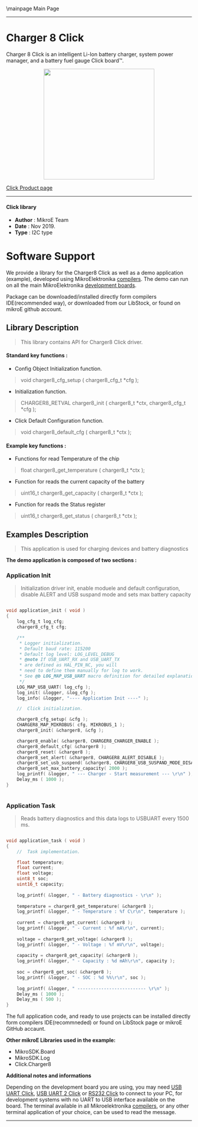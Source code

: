 \mainpage Main Page
 
 

---
# Charger 8 Click

Charger 8 Click is an intelligent Li-Ion battery charger, system power manager, and a battery fuel gauge Click board™.

<p align="center">
  <img src="https://download.mikroe.com/images/click_for_ide/charger8_click.png" height=300px>
</p>

[Click Product page](https://www.mikroe.com/charger-8-click)

---


#### Click library 

- **Author**        : MikroE Team
- **Date**          : Nov 2019.
- **Type**          : I2C type


# Software Support

We provide a library for the Charger8 Click 
as well as a demo application (example), developed using MikroElektronika 
[compilers](https:///shop.mikroe.com/compilers). 
The demo can run on all the main MikroElektronika [development boards](https:///shop.mikroe.com/development-boards).

Package can be downloaded/installed directly form compilers IDE(recommended way), or downloaded from our LibStock, or found on mikroE github account. 

## Library Description

> This library contains API for Charger8 Click driver.

#### Standard key functions :

- Config Object Initialization function.
> void charger8_cfg_setup ( charger8_cfg_t *cfg ); 
 
- Initialization function.
> CHARGER8_RETVAL charger8_init ( charger8_t *ctx, charger8_cfg_t *cfg );

- Click Default Configuration function.
> void charger8_default_cfg ( charger8_t *ctx );


#### Example key functions :

- Functions for read Temperature of the chip
> float charger8_get_temperature ( charger8_t *ctx );
 
- Function for reads the current capacity of the battery
> uint16_t charger8_get_capacity ( charger8_t *ctx );

- Function for reads the Status register
> uint16_t charger8_get_status ( charger8_t *ctx );

## Examples Description

> This application is used for charging devices and battery diagnostics

**The demo application is composed of two sections :**

### Application Init 

> Initialization driver init, enable moduele and default configuration,
> disable ALERT and USB suspand mode and sets max battery capacity

```c

void application_init ( void )
{
    log_cfg_t log_cfg;
    charger8_cfg_t cfg;

    /** 
     * Logger initialization.
     * Default baud rate: 115200
     * Default log level: LOG_LEVEL_DEBUG
     * @note If USB_UART_RX and USB_UART_TX 
     * are defined as HAL_PIN_NC, you will 
     * need to define them manually for log to work. 
     * See @b LOG_MAP_USB_UART macro definition for detailed explanation.
     */
    LOG_MAP_USB_UART( log_cfg );
    log_init( &logger, &log_cfg );
    log_info( &logger, "---- Application Init ----" );

    //  Click initialization.

    charger8_cfg_setup( &cfg );
    CHARGER8_MAP_MIKROBUS( cfg, MIKROBUS_1 );
    charger8_init( &charger8, &cfg );

    charger8_enable( &charger8, CHARGER8_CHARGER_ENABLE );
    charger8_default_cfg( &charger8 );
    charger8_reset( &charger8 );
    charger8_set_alert( &charger8, CHARGER8_ALERT_DISABLE );
    charger8_set_usb_suspend( &charger8, CHARGER8_USB_SUSPAND_MODE_DISABLE );
    charger8_set_max_battery_capacity( 2000 );
    log_printf( &logger, " --- Charger - Start measurement --- \r\n" );
    Delay_ms ( 1000 );
}
  
```

### Application Task

> Reads battery diagnostics and this data logs to USBUART every 1500 ms.

```c

void application_task ( void )
{
    //  Task implementation.

    float temperature;
    float current;
    float voltage;
    uint8_t soc;
    uint16_t capacity;
    
    log_printf( &logger, " - Battery diagnostics - \r\n" );
    
    temperature = charger8_get_temperature( &charger8 );
    log_printf( &logger, " - Temperature : %f C\r\n", temperature );
    
    current = charger8_get_current( &charger8 );
    log_printf( &logger, " - Current : %f mA\r\n", current);
    
    voltage = charger8_get_voltage( &charger8 );
    log_printf( &logger, " - Voltage : %f mV\r\n", voltage);
    
    capacity = charger8_get_capacity( &charger8 );
    log_printf( &logger, " - Capacity : %d mAh\r\n", capacity );
    
    soc = charger8_get_soc( &charger8 );
    log_printf( &logger, " - SOC : %d %%\r\n", soc );
    
    log_printf( &logger, " -------------------------- \r\n" );
    Delay_ms ( 1000 );
    Delay_ms ( 500 );
}

```

The full application code, and ready to use projects can be  installed directly form compilers IDE(recommneded) or found on LibStock page or mikroE GitHub accaunt.

**Other mikroE Libraries used in the example:** 

- MikroSDK.Board
- MikroSDK.Log
- Click.Charger8

**Additional notes and informations**

Depending on the development board you are using, you may need 
[USB UART Click](https:///shop.mikroe.com/usb-uart-click), 
[USB UART 2 Click](https:///shop.mikroe.com/usb-uart-2-click) or 
[RS232 Click](https:///shop.mikroe.com/rs232-click) to connect to your PC, for 
development systems with no UART to USB interface available on the board. The 
terminal available in all Mikroelektronika 
[compilers](https:///shop.mikroe.com/compilers), or any other terminal application 
of your choice, can be used to read the message.



---
